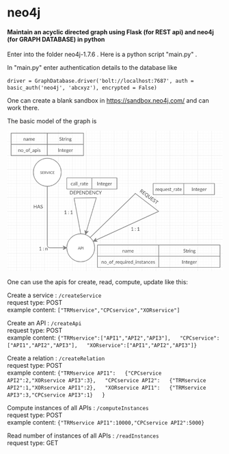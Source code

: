# neo4j
#### Maintain an acyclic directed graph using Flask (for REST api) and neo4j (for GRAPH DATABASE) in python

Enter into the folder neo4j-1.7.6 . Here is a python script "main.py" .

In "main.py" enter authentication details to the database like 
```
driver = GraphDatabase.driver('bolt://localhost:7687', auth = basic_auth('neo4j', 'abcxyz'), encrypted = False)
```
One can create a blank sandbox in https://sandbox.neo4j.com/ and can work there.

The basic model of the graph is 

![data_model](https://github.com/RudrajitDawn/neo4j/blob/master/data_model.png)

One can use the apis for create, read, compute, update like this:

Create a service : ```/createService```  
        request type: POST  
        example content: ```["TRMservice","CPCservice","XORservice"]```  
        
        
Create an API : ```/createApi```  
        request type: POST  
        example content: ```{"TRMservice":["API1","API2","API3"],  
                          "CPCservice":["API1","API2","API3"],  
                          "XORservice":["API1","API2","API3"]}```  

Create a relation : ```/createRelation```  
        request type: POST  
        example content: ```{"TRMservice API1":  
                                 {"CPCservice API2":2,"XORservice API3":3},  
                          "CPCservice API2":  
                                 {"TRMservice API2":1,"XORservice API1":2},  
                          "XORservice API1":  
                                 {"TRMservice API3":3,"CPCservice API3":1}  
                         }```  
                         
                         
Compute instances of all APIs : ```/computeInstances```  
        request type: POST  
        example content:  ```{"TRMservice API1":10000,"CPCservice API2":5000}```  
        
        
Read number of instances of all APIs : ```/readInstances```  
        request type: GET  
